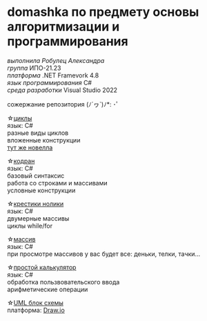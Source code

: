 # domashka по предмету основы алгоритмизации и программирования
*выполнила Робулец Александра* <br>*группа* ИПО-21.23 <br>*платформа* .NET Framevork 4.8 <br>*язык программирования* C# <br>*среда разработки* Visual Studio 2022

сожержание репозитория	(ﾉ´ヮ`)ﾉ*: ･ﾟ

☆[циклы](https://github.com/sasageyoas/domashka/tree/main/cikli) <br>язык: С# <br>разные виды циклов <br>вложенные конструкции <br>[тут же новелла](https://github.com/sasageyoas/domashka/blob/main/cikli/novella.cs)

☆[кодран](https://github.com/sasageyoas/domashka/tree/main/coderun) <br>язык: С# <br>базовый синтаксис <br>работа со строками и массивами <br>условные конструкции

☆[крестики нолики](https://github.com/sasageyoas/domashka/tree/main/krestiki-noliki) <br>язык: С# <br>двумерные массивы <br>циклы while/for

☆[массив](https://github.com/sasageyoas/domashka/tree/main/massiiv)  <br>язык: С# <br>при просмотре массивов у вас будет все: деньки, телки, тачки...

☆[простой калькулятор](https://github.com/sasageyoas/domashka/tree/main/calccc) <br>язык: С# <br>обработка пользвовательского ввода <br>арифметические операции

☆[UML блок схемы](https://github.com/sasageyoas/domashka/tree/main/uml) <br>платформа: [Draw.io](https://www.drawio.com/)
